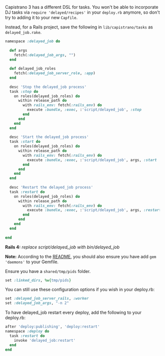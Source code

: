 Capistrano 3 has a different DSL for tasks. You won't be able to incorporate DJ tasks via `require 'delayed/recipes'` in your `deploy.rb` anymore, so don't try to adding it to your new `Capfile`.

Instead, for a Rails project, save the following in `lib/capistrano/tasks` as `delayed_job.rake`.

```ruby
namespace :delayed_job do
 
  def args
    fetch(:delayed_job_args, "")
  end
 
  def delayed_job_roles
    fetch(:delayed_job_server_role, :app)
  end
 
  desc 'Stop the delayed_job process'
  task :stop do
    on roles(delayed_job_roles) do
      within release_path do    
        with rails_env: fetch(:rails_env) do
          execute :bundle, :exec, :'script/delayed_job', :stop
        end
      end
    end
  end
 
  desc 'Start the delayed_job process'
  task :start do
    on roles(delayed_job_roles) do
      within release_path do
        with rails_env: fetch(:rails_env) do
          execute :bundle, :exec, :'script/delayed_job', args, :start
        end
      end
    end
  end
 
  desc 'Restart the delayed_job process'
  task :restart do
    on roles(delayed_job_roles) do
      within release_path do
        with rails_env: fetch(:rails_env) do
          execute :bundle, :exec, :'script/delayed_job', args, :restart
        end
      end
    end
  end
 
end
```

**Rails 4:** *replace script/delayed_job with bin/delayed_job*

**Note:** According to the [README](https://github.com/collectiveidea/delayed_job#running-jobs), you should also ensure you have add `gem 'daemons'` to your Gemfile.

Ensure you have a `shared/tmp/pids` folder.

```ruby
set :linked_dirs, %w{tmp/pids}
```

You can still use these configuration options if you wish in your deploy.rb:

```ruby
set :delayed_job_server_rails, :worker
set :delayed_job_args, "-n 2"
```

To have delayed_job restart every deploy, add the following to your deploy.rb:

```ruby
after 'deploy:publishing', 'deploy:restart'                                     
namespace :deploy do                                                            
  task :restart do                                                                                                               
    invoke 'delayed_job:restart'                                                
  end                                                                           
end
```